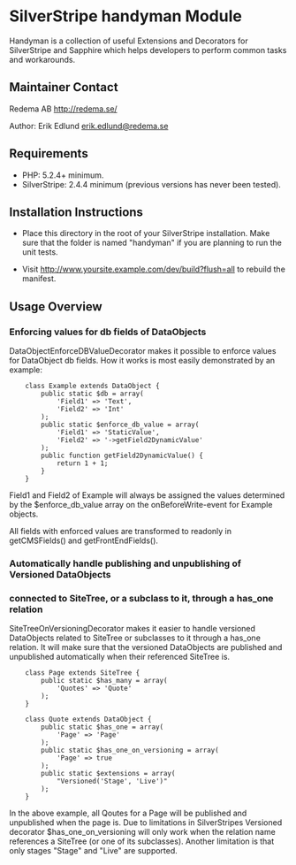 # SilverStripe handyman Module

Handyman is a collection of useful Extensions and Decorators for SilverStripe
and Sapphire which helps developers to perform common tasks and workarounds.

## Maintainer Contact

Redema AB <http://redema.se/>

Author: Erik Edlund <erik.edlund@redema.se>

## Requirements

 * PHP: 5.2.4+ minimum.
 * SilverStripe: 2.4.4 minimum (previous versions has never been tested).

## Installation Instructions

 * Place this directory in the root of your SilverStripe installation. Make sure
   that the folder is named "handyman" if you are planning to run the unit tests.

 * Visit http://www.yoursite.example.com/dev/build?flush=all to rebuild the
   manifest.

## Usage Overview

### Enforcing values for db fields of DataObjects

DataObjectEnforceDBValueDecorator makes it possible to enforce values for
DataObject db fields. How it works is most easily demonstrated by an example:

        class Example extends DataObject {
            public static $db = array(
                'Field1' => 'Text',
                'Field2' => 'Int'
            );
            public static $enforce_db_value = array(
                'Field1' => 'StaticValue',
                'Field2' => '->getField2DynamicValue'
            );
            public function getField2DynamicValue() {
                return 1 + 1;
            }
        }

Field1 and Field2 of Example will always be assigned the values determined by
the $enforce_db_value array on the onBeforeWrite-event for Example objects.

All fields with enforced values are transformed to readonly in getCMSFields()
and getFrontEndFields().

### Automatically handle publishing and unpublishing of Versioned DataObjects
### connected to SiteTree, or a subclass to it, through a has_one relation

SiteTreeOnVersioningDecorator makes it easier to handle versioned DataObjects
related to SiteTree or subclasses to it through a has_one relation. It will make
sure that the versioned DataObjects are published and unpublished automatically
when their referenced SiteTree is.

        class Page extends SiteTree {
            public static $has_many = array(
                'Quotes' => 'Quote'
            );
        }
    
        class Quote extends DataObject {
            public static $has_one = array(
                'Page' => 'Page'
            );
            public static $has_one_on_versioning = array(
                'Page' => true
            );
            public static $extensions = array(
                "Versioned('Stage', 'Live')"
            );
        }

In the above example, all Qoutes for a Page will be published and unpublished
when the page is. Due to limitations in SilverStripes Versioned decorator
$has_one_on_versioning will only work when the relation name references a
SiteTree (or one of its subclasses). Another limitation is that only stages
"Stage" and "Live" are supported.


